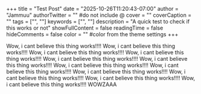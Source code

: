+++
title = "Test Post"
date = "2025-10-26T11:20:43-07:00"
author = "Jammuu"
authorTwitter = "" #do not include @
cover = ""
coverCaption = ""
tags = ["", ""]
keywords = ["", ""]
description = "A quick test to check if this works or not"
showFullContent = false
readingTime = false
hideComments = false
color = "" #color from the theme settings
+++

Wow, i cant believe this thing works!!!!
Wow, i cant believe this thing works!!!!
Wow, i cant believe this thing works!!!!
Wow, i cant believe this thing works!!!!
Wow, i cant believe this thing works!!!!
Wow, i cant believe this thing works!!!!
Wow, i cant believe this thing works!!!!
Wow, i cant believe this thing works!!!!
Wow, i cant believe this thing works!!!!
Wow, i cant believe this thing works!!!!
Wow, i cant believe this thing works!!!!
Wow, i cant believe this thing works!!!!
WOWZAAA

